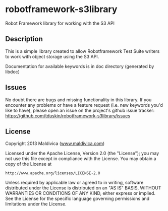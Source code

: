 robotframework-s3library
==============================

Robot Framework library for working with the S3 API

Description
-----------
This is a simple library created to allow Robotframework Test Suite writers to work
with object storage using the S3 API.

Documentation for available keywords is in doc directory (generated by libdoc)

Issues
------
No doubt there are bugs and missing functionality in this library.  If you encounter any 
problems or have a feature request (i.e. new keywords you'd like to have), please open
an issue on the project's github issue tracker: 
https://github.com/tduskin/robotframework-s3library/issues

License
-------
Copyright 2013 Maldivica (www.maldivica.com)

Licensed under the Apache License, Version 2.0 (the "License");
you may not use this file except in compliance with the License.
You may obtain a copy of the License at

    http://www.apache.org/licenses/LICENSE-2.0

Unless required by applicable law or agreed to in writing, software
distributed under the License is distributed on an "AS IS" BASIS,
WITHOUT WARRANTIES OR CONDITIONS OF ANY KIND, either express or implied.
See the License for the specific language governing permissions and
limitations under the License.